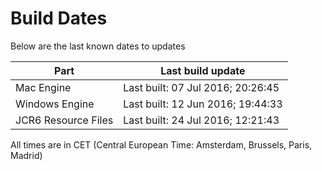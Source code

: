 # Build Dates

Below are the last known dates to updates

Part | Last build update
-----|-----
Mac Engine | Last built: 07 Jul 2016; 20:26:45
Windows Engine | Last built: 12 Jun 2016; 19:44:33
JCR6 Resource Files | Last built: 24 Jul 2016; 12:21:43
All times are in CET (Central European Time: Amsterdam, Brussels, Paris, Madrid)



